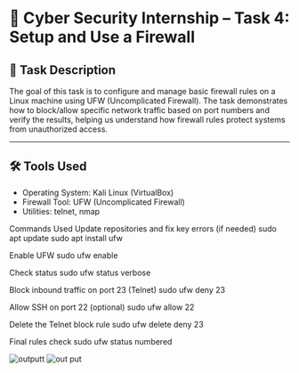 # 🔐 Cyber Security Internship – Task 4: Setup and Use a Firewall

## 📝 Task Description

The goal of this task is to configure and manage basic firewall rules on a Linux machine using UFW (Uncomplicated Firewall). The task demonstrates how to block/allow specific network traffic based on port numbers and verify the results, helping us understand how firewall rules protect systems from unauthorized access.

---

## 🛠 Tools Used

- Operating System: Kali Linux (VirtualBox)
- Firewall Tool: UFW (Uncomplicated Firewall)
- Utilities: telnet, nmap

 Commands Used
 Update repositories and fix key errors (if needed)
sudo apt update
sudo apt install ufw

 Enable UFW
sudo ufw enable

 Check status
sudo ufw status verbose

 Block inbound traffic on port 23 (Telnet)
sudo ufw deny 23

 Allow SSH on port 22 (optional)
sudo ufw allow 22

 Delete the Telnet block rule
sudo ufw delete deny 23

Final rules check
sudo ufw status numbered


![outputt](https://github.com/user-attachments/assets/9fe3cbf8-5139-47f6-bed2-3a1888ab8511)
![out put](https://github.com/user-attachments/assets/8dadd369-383c-43e2-83d4-15fe0c44d97e)

